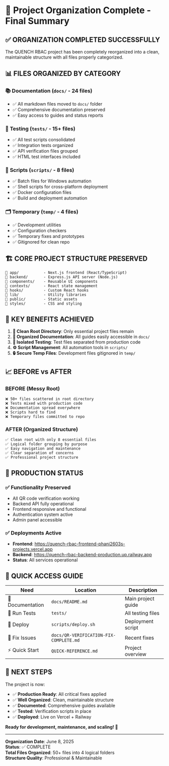 # 🎉 Project Organization Complete - Final Summary

## ✅ **ORGANIZATION COMPLETED SUCCESSFULLY**

The QUENCH RBAC project has been completely reorganized into a clean, maintainable structure with all files properly categorized.

## 📊 **FILES ORGANIZED BY CATEGORY**

### 📚 **Documentation (`docs/` - 24 files)**
- ✅ All markdown files moved to `docs/` folder
- ✅ Comprehensive documentation preserved
- ✅ Easy access to guides and status reports

### 🧪 **Testing (`tests/` - 15+ files)**
- ✅ All test scripts consolidated
- ✅ Integration tests organized
- ✅ API verification files grouped
- ✅ HTML test interfaces included

### 📜 **Scripts (`scripts/` - 8 files)**
- ✅ Batch files for Windows automation
- ✅ Shell scripts for cross-platform deployment
- ✅ Docker configuration files
- ✅ Build and deployment automation

### 🗂️ **Temporary (`temp/` - 4 files)**
- ✅ Development utilities
- ✅ Configuration checkers
- ✅ Temporary fixes and prototypes
- ✅ Gitignored for clean repo

## 🏗️ **CORE PROJECT STRUCTURE PRESERVED**
```
📂 app/           - Next.js frontend (React/TypeScript)
📂 backend/       - Express.js API server (Node.js)
📂 components/    - Reusable UI components
📂 contexts/      - React state management
📂 hooks/         - Custom React hooks
📂 lib/           - Utility libraries
📂 public/        - Static assets
📂 styles/        - CSS and styling
```

## 🎯 **KEY BENEFITS ACHIEVED**

1. **🧹 Clean Root Directory**: Only essential project files remain
2. **📖 Organized Documentation**: All guides easily accessible in `docs/`
3. **🧪 Isolated Testing**: Test files separated from production code
4. **⚙️ Script Management**: All automation tools in `scripts/`
5. **🔒 Secure Temp Files**: Development files gitignored in `temp/`

## 📈 **BEFORE vs AFTER**

### BEFORE (Messy Root)
```
❌ 50+ files scattered in root directory
❌ Tests mixed with production code
❌ Documentation spread everywhere
❌ Scripts hard to find
❌ Temporary files committed to repo
```

### AFTER (Organized Structure)
```
✅ Clean root with only 8 essential files
✅ Logical folder grouping by purpose
✅ Easy navigation and maintenance
✅ Clear separation of concerns
✅ Professional project structure
```

## 🚀 **PRODUCTION STATUS**

### ✅ **Functionality Preserved**
- All QR code verification working
- Backend API fully operational
- Frontend responsive and functional
- Authentication system active
- Admin panel accessible

### ✅ **Deployments Active**
- **Frontend**: https://quench-rbac-frontend-phani2603s-projects.vercel.app
- **Backend**: https://quench-rbac-backend-production.up.railway.app
- **Status**: All services operational

## 📝 **QUICK ACCESS GUIDE**

| Need | Location | Description |
|------|----------|-------------|
| 📖 Documentation | `docs/README.md` | Main project guide |
| 🧪 Run Tests | `tests/` | All testing files |
| 🚀 Deploy | `scripts/deploy.sh` | Deployment script |
| 🔧 Fix Issues | `docs/QR-VERIFICATION-FIX-COMPLETE.md` | Recent fixes |
| ⚡ Quick Start | `QUICK-REFERENCE.md` | Project overview |

## 🎊 **NEXT STEPS**

The project is now:
- ✅ **Production Ready**: All critical fixes applied
- ✅ **Well Organized**: Clean, maintainable structure
- ✅ **Documented**: Comprehensive guides available
- ✅ **Tested**: Verification scripts in place
- ✅ **Deployed**: Live on Vercel + Railway

**Ready for development, maintenance, and scaling! 🚀**

---
**Organization Date**: June 8, 2025  
**Status**: ✅ COMPLETE  
**Total Files Organized**: 50+ files into 4 logical folders  
**Structure Quality**: Professional & Maintainable

